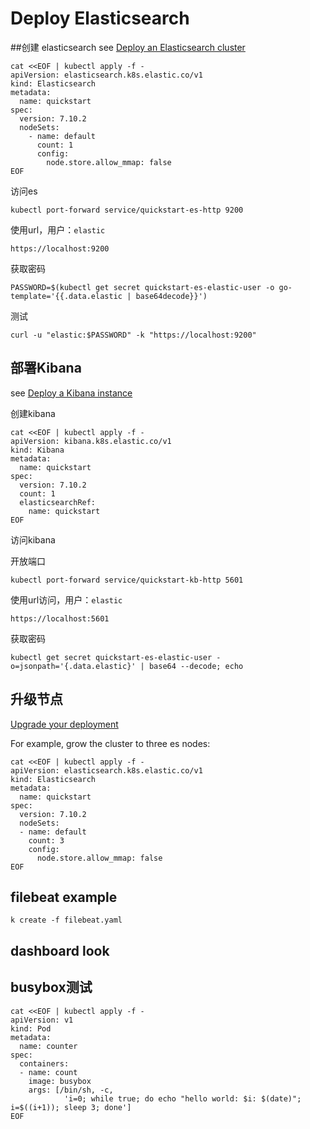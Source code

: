# Deploy Elasticsearch 
##创建 elasticsearch
see [Deploy an Elasticsearch cluster
](https://www.elastic.co/guide/en/cloud-on-k8s/current/k8s-deploy-elasticsearch.html)
```shell
cat <<EOF | kubectl apply -f -
apiVersion: elasticsearch.k8s.elastic.co/v1
kind: Elasticsearch
metadata:
  name: quickstart
spec:
  version: 7.10.2
  nodeSets:
    - name: default
      count: 1
      config:
        node.store.allow_mmap: false
EOF        
```

访问es
```shell
kubectl port-forward service/quickstart-es-http 9200
```

使用url，用户：`elastic`

`https://localhost:9200`

获取密码
```shell
PASSWORD=$(kubectl get secret quickstart-es-elastic-user -o go-template='{{.data.elastic | base64decode}}')
```

测试
```shell
curl -u "elastic:$PASSWORD" -k "https://localhost:9200"
```

## 部署Kibana 
see [Deploy a Kibana instance](https://www.elastic.co/guide/en/cloud-on-k8s/current/k8s-deploy-kibana.html)

创建kibana
```shell
cat <<EOF | kubectl apply -f -
apiVersion: kibana.k8s.elastic.co/v1
kind: Kibana
metadata:
  name: quickstart
spec:
  version: 7.10.2
  count: 1
  elasticsearchRef:
    name: quickstart
EOF
```

访问kibana

开放端口
```shell
kubectl port-forward service/quickstart-kb-http 5601
```

使用url访问，用户：`elastic`

`https://localhost:5601`

获取密码
```shell
kubectl get secret quickstart-es-elastic-user -o=jsonpath='{.data.elastic}' | base64 --decode; echo
```

## 升级节点
[Upgrade your deployment](https://www.elastic.co/guide/en/cloud-on-k8s/current/k8s-upgrade-deployment.html#k8s-upgrade-deployment)

For example, grow the cluster to three es nodes:
```shell
cat <<EOF | kubectl apply -f -
apiVersion: elasticsearch.k8s.elastic.co/v1
kind: Elasticsearch
metadata:
  name: quickstart
spec:
  version: 7.10.2
  nodeSets:
  - name: default
    count: 3
    config:
      node.store.allow_mmap: false
EOF
```

## filebeat example
```shell
k create -f filebeat.yaml
```

## dashboard look

## busybox测试
```shell
cat <<EOF | kubectl apply -f -
apiVersion: v1
kind: Pod
metadata:
  name: counter
spec:
  containers:
  - name: count
    image: busybox
    args: [/bin/sh, -c,
            'i=0; while true; do echo "hello world: $i: $(date)"; i=$((i+1)); sleep 3; done']
EOF        
```

